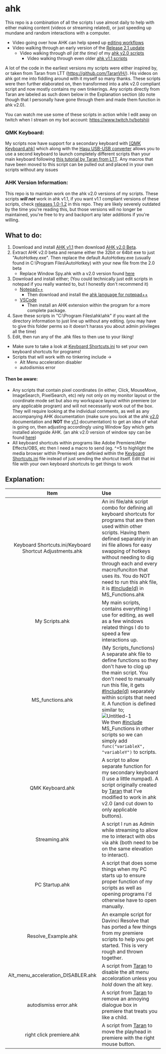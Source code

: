 # ahk
This repo is a combination of all the scripts I use almost daily to help with either making content (videos or streaming related), or just speeding up mundane and random interactions with a computer.

- Video going over how AHK can help speed up [editing workflows](https://youtu.be/Iv-oR7An_iI)
- Video walking through an early version of the [Release 2.1 update](https://youtu.be/JF_WISVJsPU)
  - Video walking through _all (at the time)_ of my [ahk v2.0 scripts](https://youtu.be/3rFDEonACxo)
      - Video walking through even older [ahk v1.1 scripts](https://youtu.be/QOztbpTe_Es)

A lot of the code in the earliest versions my scripts were either inspired by, or taken from Taran from LTT (https://github.com/TaranVH/). His videos on ahk got me into fiddling around with it myself so many thanks. These scripts were then further elaborated on, then transformed into a ahk v2.0 compliant script and now mostly contains my own tinkerings. Any scripts directly from Taran are labeled as such down below in the Explanation section (do note though that I personally have gone through them and made them function in ahk v2.0).

You can watch me use some of these scripts in action while I edit away on twitch when I stream on my bot account: https://www.twitch.tv/botshiii

### QMK Keyboard:
My scripts now have support for a secondary keyboard with [[QMK Keyboard.ahk]](https://github.com/Tomshiii/ahk/blob/main/QMK%20Keyboard.ahk) which along with the [Hasu USB-USB converter](https://geekhack.org/index.php?topic=109514.0) allows you to use a second keyboard to launch completely different scripts than your main keyboard following [this tutorial by Taran from LTT](https://www.youtube.com/watch?v=GZEoss4XIgc). Any macros that have been moved to this script can be pulled out and placed in your own scripts without any issues

### AHK Version Information:
This repo is to maintain work on the ahk v2.0 versions of my scripts. These scripts ***will not*** work in ahk v1.1, if you want v1.1 compliant versions of these scripts, check [releases 1.0-1.2](https://github.com/Tomshiii/ahk/releases) in this repo. They are likely severely outdated by the time you're reading this, but those versions will no longer be maintained, you're free to try and backport any later additions if you're willing.

## What to do:
1. Download and install [AHK v1.1](https://www.autohotkey.com/) then download [AHK v2.0 Beta](https://www.autohotkey.com/v2/).
2. Extract AHK v2.0 beta and rename either the 32bit or 64bit exe to just "AutoHotkey.exe". Then replace the default AutoHotkey.exe (usually found in C:\Program Files\AutoHotkey) with your new file from the 2.0 beta
   - Replace Window Spy.ahk with a v2.0 version found [here](https://github.com/steelywing/AutoHotkey-Release/blob/master/installer/source/WindowSpy.v2.ahk)
3. Download and install either; (You could technically just edit scripts in notepad if you really wanted to, but I honestly don't recommend it)
   - [Notepad++](https://notepad-plus-plus.org/downloads/)
     - Then download and install the [ahk language for notepad++](https://www.autohotkey.com/boards/viewtopic.php?t=50)
   - [VSCode](https://code.visualstudio.com/)
     - Then install an AHK extension within the program for a more complete package.
4. Save these scripts in "C:\Program Files\ahk\ahk\" if you want all the directory information to just line up without any editing. (you may have to give this folder perms so it doesn't harass you about admin privileges all the time)
5. Edit, then run any of the .ahk files to then use to your liking!
  - Make sure to take a look at [Keyboard Shortcuts.ini](https://github.com/Tomshiii/ahk/blob/main/Streamdeck%20AHK/Keyboard%20Shortcuts.ini) to set your own keyboard shortcuts for programs!
  - Scripts that will work with no tinkering include ->
     - Alt Menu acceleration disabler
     - autodismiss error
     
#### Then be aware:

- Any scripts that contain pixel coordinates (in either, Click, MouseMove, ImageSearch, PixelSearch, etc) rely not only on my monitor layout or the coordinate mode set but also my workspace layout within premiere (or any applicable program) and will not necessarily work out of the box. They will require looking at the individual comments, as well as any accompanying AHK documentation (make sure you look at the ahk [v2.0](https://lexikos.github.io/v2/docs/AutoHotkey.htm) documentation and **NOT** the [v1.1](https://www.autohotkey.com/docs/AutoHotkey.htm) documentation) to get an idea of what is going on, then adjusting accordingly using Window Spy which gets installed alongside AHK. (an ahk v2.0 version of window spy can be found [here](https://github.com/steelywing/AutoHotkey-Release/blob/master/installer/source/WindowSpy.v2.ahk))
- All keyboard shortcuts within programs like Adobe Premiere/After Effects/OBS, etc then I need a macro to send (eg. ^+5 to highlight the media browser within Premiere) are definied within the [Keyboard Shortcuts.ini](https://github.com/Tomshiii/ahk/blob/main/Streamdeck%20AHK/Keyboard%20Shortcuts.ini) file instead of just sending the shortcut itself. Edit that ini file with your own keyboard shortcuts to get things to work


## Explanation:
Item | Use
:---: | :---
Keyboard Shortcuts.ini/Keyboard Shortcut Adjustments.ahk | An ini file/ahk script combo for defining all keyboard shortcuts for programs that are then used within other scripts. Having them defined separately in an ini file allows for easy swapping of hotkeys without needing to dig through each and every macro/funciton that uses its. You do NOT need to run this ahk file, it is [#Include(d)](https://lexikos.github.io/v2/docs/commands/_Include.htm) in MS_Functions.ahk
My Scripts.ahk | My main scripts, contains everything I use for editing, as well as a few windows related things I do to speed a few interactions up.
MS_functions.ahk | (My Scripts_functions) A separate ahk file to define functions so they don't have to clog up the main script. You don't need to manually run this file, it gets [#Include(d)](https://lexikos.github.io/v2/docs/commands/_Include.htm) separately within scripts that need it. A function is defined similar to; <br />![Untitled-1](https://user-images.githubusercontent.com/53557479/131491115-15476b22-935c-4344-a54d-0e1c25910cd5.png)<br />We then [#include](https://lexikos.github.io/v2/docs/commands/_Include.htm) MS_Functions in other scripts so we can simply add <br />```func("variableX", "variableY")``` to scripts.
QMK Keyboard.ahk | A script to allow separate function for my secondary keyboard (I use a little numpad). A script originally created by [Taran](https://github.com/TaranVH/) that I've modified to work in ahk v2.0 (and cut down to only applicable buttons).
Streaming.ahk | A script I run as Admin while streaming to allow me to interact with obs via ahk (both need to be on the same elevation to interact).
PC Startup.ahk | A script that does some things when my PC starts up to ensure proper function of my scripts as well as opening programs I'd otherwise have to open manually.
Resolve_Example.ahk | An example script for Davinci Resolve that has ported a few things from my premiere scripts to help you get started. This is very rough and thrown together.
Alt_menu_acceleration_DISABLER.ahk | A script from [Taran](https://github.com/TaranVH/) to disable the alt menu acceloration unless you _hold_ down the alt key.
autodismiss error.ahk | A script from [Taran](https://github.com/TaranVH/) to remove an annoying dialogue box in premiere that treats you like a child.
right click premiere.ahk | A script from [Taran](https://github.com/TaranVH/) to move the playhead in premiere with the right mouse button.
